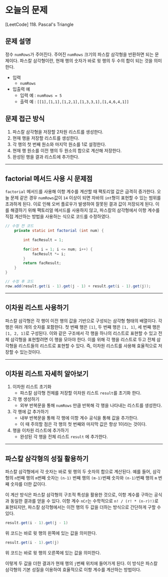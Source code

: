 
# 오늘의 문제
[LeetCode] 118. Pascal's Triangle

## 문제 설명
정수 `numRows`가 주어진다. 주어진 `numRows` 크기의 파스칼 삼각형을 반환하면 되는 문제이다.
파스칼 삼각형이란, 현재 행의 숫자가 바로 윗 행의 두 수의 합이 되는 것을 의미한다. 
- 입력 
  - `numRows`
- 입출력 예 
  - 입력 예 : `numRows = 5`
  - 출력 예 : `[[1],[1,1],[1,2,1],[1,3,3,1],[1,4,6,4,1]]`

## 문제 접근 방식 
1. 파스칼 삼각형을 저장할 2차원 리스트를 생성한다.
2. 현재 행을 저장할 리스트를 생성한다.
3. 각 행의 첫 번째 원소와 마지막 원소를 1로 설정한다.
4. 현재 행 원소를 이전 행의 두 원소의 합으로 계산해 저장한다.
5. 완성된 행을 결과 리스트에 추가한다. 

---

## factorial 메서드 사용 시 문제점 
`factorial` 메서드를 사용해 이항 계수를 계산할 때 팩토리얼 값은 급격히 증가한다. 
오늘 문제 같은 경우 `numRows`값이 `14` 이상이 되면 자바의 `int`형이 표현할 수 있는 범위를 초과하게 된다. 
이로 인해 오버 플로우가 발생하여 잘못된 결과 값이 저장되게 된다.
이를 해결하기 위해 팩토리얼 메서드를 사용하지 않고, 파스칼의 삼각형에서 이항 계수를 직접 계산하는 방법을 사용하는 식으로 코드를 수정하였다. 
```java
// 수정 전 코드 
    private static int factorial (int num) {
        
        int facResult = 1;
        
        for(int i = 1; i <= num; i++) {
            facResult *= i;
        }
        return facResult; 
    }
}

// 수정 후 코드 
row.add(result.get(i - 1).get(j - 1) + result.get(i - 1).get(j));
```

---

## 이차원 리스트 사용하기 
파스칼 삼각형은 각 행이 이전 행의 값을 기반으로 구성되는 삼각형 형태의 배열이다. 
각 행은 여러 개의 숫자를 포함한다. 첫 번째 행은 `[1]`, 두 번째 행은 `[1, 1]`, 세 번째 행은 `[1, 2, 1]`로 구성된다. 
이와 같은 구조에서 각 행을 하나의 리스트로 표현할 수 있고 전체 삼각형을 표현할려면 이 행을 모아야 한다. 
이를 위해 각 행을 리스트로 두고 전체 삼각형을 리스트들의 리스트로 표현할 수 있다. 즉, 이차원 리스트를 사용해 효율적으로 저장할 수 있는것이다. 

---

## 이차원 리스트 자세히 알아보기 
1. 이차원 리스트 초기화
   - 파스칼 삼각형 전체를 저장할 이차원 리스트 `result`를 초기화 한다.
2. 각 행 생성하기
   - 외부 반복문을 통해 `numRows` 만큼 반복해 각 행을 나타내는 리스트를 생성한다.
3. 각 행에 값 추가하기
   - 내부 반복문을 통해 각 행에 이항 계수 공식을 통해 값을 추가한다.
   - 이 때 주의할 점은 각 행의 첫 번째와 마지막 값은 항상 1이라는 것이다.
4. 행을 이차원 리스트에 추가하기
   - 완성된 각 행을 전체 리스트 `result` 에 추가한다. 

---

## 파스칼 삼각형의 성질 활용하기 
파스칼 삼각형에서 각 숫자는 바로 윗 행의 두 숫자의 합으로 계산된다. 
예를 들어, 삼각형의 `n`번째 행의 `m`번째 숫자는 `(n-1)` 번째 행의 `(m-1)`번째 숫자와 `(n-1)`번째 행의 `m` 번째 숫자를 더한 값이다. 

이 계산 방식은 파스칼 삼각형의 구조적 특성을 활용한 것으로, 이항 계수를 구하는 공식과 동일한 결과를 얻을 수 있다. 이항 계수 `nCr`는 수학적으로 `n! / (r! * (n-r)!)`로 표현되지만, 파스칼 삼각형에서는 이전 행의 두 값을 더하는 방식으로 간단하게 구할 수 있다. 

```java
result.get(i - 1).get(j - 1)
```
위 코드는 바로 윗 행의 왼쪽에 있는 값을 의미한다. 

```java
result.get(i - 1).get(j)
```
위 코드는 바로 윗 행의 오른쪽에 있는 값을 의미한다. 

이렇게 두 값을 더한 결과가 현재 행의 `j`번째 위치에 들어가게 된다. 
이 방식은 파스칼 삼각형의 기본 성질을 이용하여 효율적으로 이항 계수를 계산하는 방법이다. 
   


  
